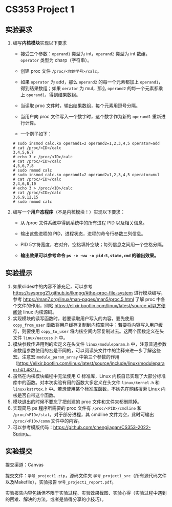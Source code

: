 # CS353 Project 1

## 实验要求

1. 编写**内核模块**实现以下要求

   - 接受三个参数：`operand1` 类型为 int，`operand2` 类型为 int 数组，`operator` 类型为 charp（字符串）。

   - 创建 proc 文件 `/proc/<你的学号>/calc`。
   - 如果 `operator` 为 add，那么 `operand2` 的每一个元素都加上 `operand1`，得到结果数组；如果 `oerator` 为 mul，那么 `operand2` 的每一个元素都乘上 `operand1`，得到结果数组。
   - 当读取 proc 文件时，输出结果数组，每个元素用逗号分隔。
   - 当用户向 proc 文件写入一个数字时，这个数字作为新的 `operand1` 重新进行计算。
   - 一个例子如下：

   ```
   # sudo insmod calc.ko operand1=2 operand2=1,2,3,4,5 operator=add
   # cat /proc/<ID>/calc
   3,4,5,6,7
   # echo 3 > /proc/<ID>/calc
   # cat /proc/<ID>/calc
   4,5,6,7,8
   # sudo rmmod calc
   # sudo insmod calc.ko operand1=2 operand2=1,2,3,4,5 operator=mul
   # cat /proc/<ID>/calc
   2,4,6,8,10
   # echo 3 > /proc/<ID>/calc
   # cat /proc/<ID>/calc
   3,6,9,12,15
   # sudo rmmod calc
   ```

2. 编写一个**用户态程序**（不是内核模块！）实现以下要求：

   - 从 /proc 文件系统中得到系统中的所有进程 PID 以及相关信息。

   - 输出这些进程的 PID，进程状态，进程的命令行参数三列信息。

   - PID 5字符宽度，右对齐，空格填补空缺；每列信息之间用一个空格分隔。

   - **输出效果可以参考命令 `ps -e -ww -o pid:5,state,cmd` 的输出效果。**

## 实验提示

1. 如果slides中的内容不够充足，可以参考 https://sysprog21.github.io/lkmpg/#the-proc-file-system 进行模块编写，参考 https://man7.org/linux/man-pages/man5/proc.5.html 了解 proc 中各个文件的作用，网站 https://elixir.bootlin.com/linux/latest/source 可以方便阅读 linux 内核源码。
1. 实现模块的读写函数时，若要读取用户写入的内容，要先使用 `copy_from_user` 函数将用户缓存复制到内核空间中；若要将内容写入用户缓存，则要使用 `copy_to_user` 将内核空间内容复制过去。这两个函数定义在头文件 `linux/uaccess.h` 中。
2. 模块参数传递用到的宏定义在头文件 `linux/moduleparam.h` 中，注意普通参数和数组参数使用的宏是不同的，可以阅读头文件中的注释来进一步了解这些宏。注意宏 `module_param_array` 中第三个参数的作用（https://elixir.bootlin.com/linux/latest/source/include/linux/moduleparam.h#L487）。
3. 虽然在内核模块编程中无法使用 C 标准库，Linux 内核自已实现了大部分标准库中的函数。对本次实验有用的函数大多定义在头文件 `linux/kernel.h` 和 `linux/kstrtox.h` 中。若想使用某个标准库函数，不妨先在网络搜索 Linux 内核是否自带这个函数。
4. 模块退出的时候不要忘了把创建的 proc 文件和文件夹都删除掉。
5. 实现简易 ps 程序所需要的 proc 文件有 `/proc/<PID>/cmdline` 和 `/proc/<PID>/stat`。对于部分进程，其 cmdline 文件为空，此时可输出 `/proc/<PID>/comm` 文件中的内容。
6. 可以参考模版代码：https://github.com/chengjiagan/CS353-2022-Spring。

## 实验提交

提交渠道：Canvas

提交⽂件：`学号_project1.zip`，源码⽂件夹 `学号_project1_src`（所有源代码文件以及Makefile），实验报告 `学号_project1_report.pdf`。

实验报告内容包括但不限于实验过程、实验效果截图、实验⼼得（实验过程中遇到的困难、解决的方法，或者是值得分享的小技巧）。